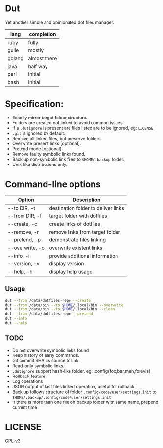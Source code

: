 # Dut
Yet another simple and opinionated dot files manager.

| lang   | completion   |
|--------|--------------|
| ruby   | fully        |
| guile  | mostly       |
| golang | almost there |
| java   | half way     |
| perl   | initial      |
| bash   | initial      |

# Specification:
 - Exactly mirror target folder structure.
 - Folders are created not linked to avoid common issues.
 - If a `.dutignore` is present are files listed are to be ignored, eg: `LICENSE`.
 - `.git` is ignored by default.
 - Remove all linked files, but preserve folders.
 - Overwrite present links [optional].
 - Pretend mode [optional].
 - Remove faulty symbolic links found.
 - Back up non-symbolic link files to `$HOME/.backup` folder.
 - Unix-like distributions only.

# Command-line options
    
| Option             | Description                          |
|--------------------|--------------------------------------|
| --to DIR, -t       | destination folder to deliver links  |
| --from DIR, -f     | target folder with dotfiles          |
| --create, -c       | create links of dotfiles             |
| --remove, -r       | remove links from target folder      |
| --pretend, -p      | demonstrate files linking            |
| --overwrite, -o    | overwrite existent links             |
| --info, -i         | provide additional information       |
| --version, -v      | display version                      |
| --help, -h         | display help usage                   |

## Usage

```sh
dut --from /data/dotfiles-repo --create
dut --from /data/bin --to $HOME/.local/bin --overwrite
dut --from /data/bin --to $HOME/.local/bin --clean
dut --from /data/dotfiles-repo --pretend
dut --info
dut --help
```

## TODO
- Do not overwrite symbolic links found
- Keep history of early commands.
- Git commit SHA as source to link.
- Read-only symbolic links.
- `.dutignore` support hash-like folder. eg: .config{foo,bar,meh,forevis}
- Rollback feature.
- Log operations
- JSON output of last files linked operation, useful for rollback
- Back up follows structure of folder `.config/code/user/settings.init` to `$HOME/.backup/.config/code/user/settings.init`
- If there is more than one file on backup folder with same name, prepend current time

# LICENSE

[GPL-v3](https://www.gnu.org/licenses/gpl-3.0.en.html)
